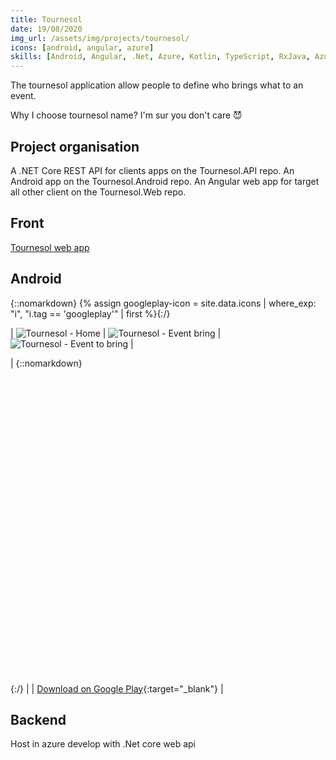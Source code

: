 ```yaml
---
title: Tournesol
date: 19/08/2020
img_url: /assets/img/projects/tournesol/
icons: [android, angular, azure]
skills: [Android, Angular, .Net, Azure, Kotlin, TypeScript, RxJava, Azure Devops,  Git]
---
```


The tournesol application allow people to define who brings what to an event.

Why I choose tournesol name? I'm sur you don't care 😈

## Project organisation

A .NET Core REST API for clients apps on the Tournesol.API repo.
An Android app on the Tournesol.Android repo.
An Angular web app for target all other client on the Tournesol.Web repo.

## Front

[Tournesol web app](https://tournesol-webapp.azurewebsites.net/)

## Android

{::nomarkdown} {% assign googleplay-icon = site.data.icons | where_exp: "i", "i.tag == 'googleplay'" | first %}{:/}

| ![Tournesol - Home]({{page.img_url}}screenshot1.png) | ![Tournesol - Event bring]({{page.img_url}}screenshot2.png) | ![Tournesol - Event to bring]({{page.img_url}}screenshot3.png) |

| {::nomarkdown}<svg  role="img" viewBox="0 0 24 24" class="icon big">{{googleplay-icon.svg}}</svg>{:/} |
| [Download on Google Play](https://play.google.com/store/apps/details?id=com.maoux.tournesol){:target="_blank"} |


## Backend

Host in azure develop with .Net core web api